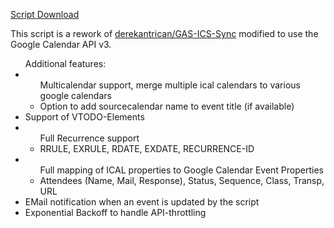 <a href="https://drive.google.com/open?id=1vHwCz1dGsBzapoxPjxkhMRzDI71q-eeFZdr6dw0vnl13IlVxVLQepJS_">Script Download</a>

This script is a rework of <a href="https://github.com/derekantrican/GAS-ICS-Sync">derekantrican/GAS-ICS-Sync</a> modified to use the Google Calendar API v3.


<ul>Additional features:
  <li><ul>Multicalendar support, merge multiple ical calendars to various google calendars
    <li>Option to add sourcecalendar name to event title (if available)</li>
    </ul></li>
  <li>Support of VTODO-Elements</li>
  <li><ul>Full Recurrence support
    <li>RRULE, EXRULE, RDATE, EXDATE, RECURRENCE-ID</li></ul></li>
  <li><ul>Full mapping of ICAL properties to Google Calendar Event Properties
    <li>Attendees (Name, Mail, Response), Status, Sequence, Class, Transp, URL</li>
    </ul></li>
  <li>EMail notification when an event is updated by the script</li>
  <li>Exponential Backoff to handle API-throttling</li>
</ul>
